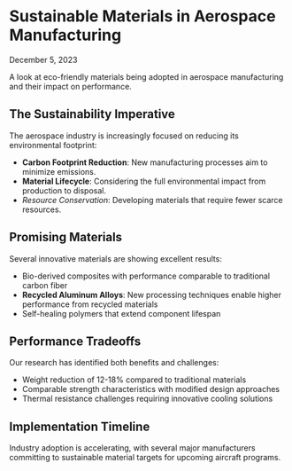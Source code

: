 
# Sustainable Materials in Aerospace Manufacturing

December 5, 2023

A look at eco-friendly materials being adopted in aerospace manufacturing and their impact on performance.

## The Sustainability Imperative

The aerospace industry is increasingly focused on reducing its environmental footprint:

- **Carbon Footprint Reduction**: New manufacturing processes aim to minimize emissions.
- **Material Lifecycle**: Considering the full environmental impact from production to disposal.
- *Resource Conservation*: Developing materials that require fewer scarce resources.

## Promising Materials

Several innovative materials are showing excellent results:

- Bio-derived composites with performance comparable to traditional carbon fiber
- **Recycled Aluminum Alloys**: New processing techniques enable higher performance from recycled materials
- Self-healing polymers that extend component lifespan

## Performance Tradeoffs

Our research has identified both benefits and challenges:

- Weight reduction of 12-18% compared to traditional materials
- Comparable strength characteristics with modified design approaches
- Thermal resistance challenges requiring innovative cooling solutions

## Implementation Timeline

Industry adoption is accelerating, with several major manufacturers committing to sustainable material targets for upcoming aircraft programs.
